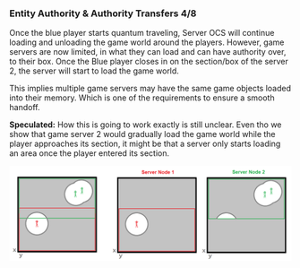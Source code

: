 ### Entity Authority & Authority Transfers 4/8
Once the blue player starts quantum traveling, Server OCS will continue loading and unloading the game world around the players. However, game servers are now limited, in what they can load and can have authority over, to their box. Once the Blue player closes in on the section/box of the server 2, the server will start to load the game world.

This implies multiple game servers may have the same game objects loaded into their memory. Which is one of the requirements to ensure a smooth handoff.

__Speculated:__ How this is going to work exactly is still unclear. Even tho we show that game server 2 would gradually load the game world while the player approaches its section, it might be that a server only starts loading an area once the player entered its section.

![Image](/images/static_server_meshing/image-11.png)

